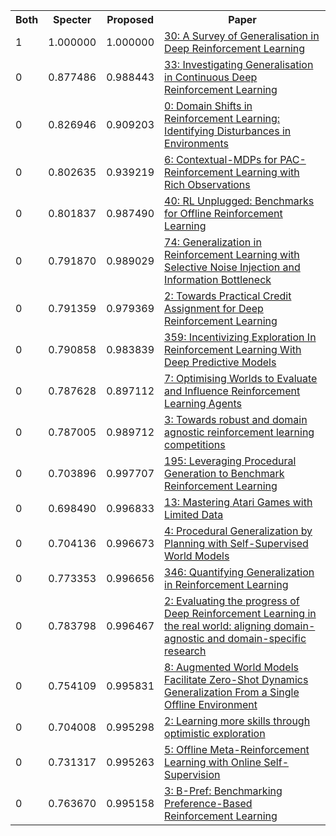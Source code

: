 <html><table><tr>
<th>Both</th>
<th>Specter</th>
<th>Proposed</th>
<th>Paper</th>
</tr>
<tr>
<td>1</td>
<td>1.000000</td>
<td>1.000000</td>
<td><a href="https://www.semanticscholar.org/paper/99278179243c3771440e6c3824f8aef2bf34ee07">30: A Survey of Generalisation in Deep Reinforcement Learning</a></td>
</tr>
<tr>
<td>0</td>
<td>0.877486</td>
<td>0.988443</td>
<td><a href="https://www.semanticscholar.org/paper/d81dd2dc0ee02d996763f3ea1703eaff681485d7">33: Investigating Generalisation in Continuous Deep Reinforcement Learning</a></td>
</tr>
<tr>
<td>0</td>
<td>0.826946</td>
<td>0.909203</td>
<td><a href="https://www.semanticscholar.org/paper/cf2abe0034d6e605434ad336a8e3a60a18fc473a">0: Domain Shifts in Reinforcement Learning: Identifying Disturbances in Environments</a></td>
</tr>
<tr>
<td>0</td>
<td>0.802635</td>
<td>0.939219</td>
<td><a href="https://www.semanticscholar.org/paper/76004f10694a7da0925125ff316b55d1ccdbe251">6: Contextual-MDPs for PAC-Reinforcement Learning with Rich Observations</a></td>
</tr>
<tr>
<td>0</td>
<td>0.801837</td>
<td>0.987490</td>
<td><a href="https://www.semanticscholar.org/paper/de46f4e4613364792bbd13f185c381ab656a27ef">40: RL Unplugged: Benchmarks for Offline Reinforcement Learning</a></td>
</tr>
<tr>
<td>0</td>
<td>0.791870</td>
<td>0.989029</td>
<td><a href="https://www.semanticscholar.org/paper/2c3a1a088ef51548264197ed8882f42e0ad73a9b">74: Generalization in Reinforcement Learning with Selective Noise Injection and Information Bottleneck</a></td>
</tr>
<tr>
<td>0</td>
<td>0.791359</td>
<td>0.979369</td>
<td><a href="https://www.semanticscholar.org/paper/f6e3df686d5218cc2a182c3ab61b1800183b0ea4">2: Towards Practical Credit Assignment for Deep Reinforcement Learning</a></td>
</tr>
<tr>
<td>0</td>
<td>0.790858</td>
<td>0.983839</td>
<td><a href="https://www.semanticscholar.org/paper/2470fcf0f89082de874ac9133ccb3a8667dd89a8">359: Incentivizing Exploration In Reinforcement Learning With Deep Predictive Models</a></td>
</tr>
<tr>
<td>0</td>
<td>0.787628</td>
<td>0.897112</td>
<td><a href="https://www.semanticscholar.org/paper/dc93e74bc7f236c498a4025dc731fd83996db3ae">7: Optimising Worlds to Evaluate and Influence Reinforcement Learning Agents</a></td>
</tr>
<tr>
<td>0</td>
<td>0.787005</td>
<td>0.989712</td>
<td><a href="https://www.semanticscholar.org/paper/484ee269ce0536ae15754602cb5143191b8e7853">3: Towards robust and domain agnostic reinforcement learning competitions</a></td>
</tr>
<tr>
<td>0</td>
<td>0.703896</td>
<td>0.997707</td>
<td><a href="https://www.semanticscholar.org/paper/8d814620a1ca77e745bc8a33b96b86148f2804fe">195: Leveraging Procedural Generation to Benchmark Reinforcement Learning</a></td>
</tr>
<tr>
<td>0</td>
<td>0.698490</td>
<td>0.996833</td>
<td><a href="https://www.semanticscholar.org/paper/3b3d7adb9047d01af6dfa2975ad8addd69715e96">13: Mastering Atari Games with Limited Data</a></td>
</tr>
<tr>
<td>0</td>
<td>0.704136</td>
<td>0.996673</td>
<td><a href="https://www.semanticscholar.org/paper/44164c068499fbe387a1765104d69a8cbc5f0327">4: Procedural Generalization by Planning with Self-Supervised World Models</a></td>
</tr>
<tr>
<td>0</td>
<td>0.773353</td>
<td>0.996656</td>
<td><a href="https://www.semanticscholar.org/paper/ef2bc452812d6005ab0a66af6c3f97b6b0ba837e">346: Quantifying Generalization in Reinforcement Learning</a></td>
</tr>
<tr>
<td>0</td>
<td>0.783798</td>
<td>0.996467</td>
<td><a href="https://www.semanticscholar.org/paper/75f425319694047f763f02f2a07912cd5621cfa4">2: Evaluating the progress of Deep Reinforcement Learning in the real world: aligning domain-agnostic and domain-specific research</a></td>
</tr>
<tr>
<td>0</td>
<td>0.754109</td>
<td>0.995831</td>
<td><a href="https://www.semanticscholar.org/paper/21a7c5e95aeddc2b208f425cd3fa0c56e9e60692">8: Augmented World Models Facilitate Zero-Shot Dynamics Generalization From a Single Offline Environment</a></td>
</tr>
<tr>
<td>0</td>
<td>0.704008</td>
<td>0.995298</td>
<td><a href="https://www.semanticscholar.org/paper/3c91a4534d51d21ae67e4a9f9287bb2a14dc5e3b">2: Learning more skills through optimistic exploration</a></td>
</tr>
<tr>
<td>0</td>
<td>0.731317</td>
<td>0.995263</td>
<td><a href="https://www.semanticscholar.org/paper/d20c3b9eb381687d4aea549020fc48b0a8112bb2">5: Offline Meta-Reinforcement Learning with Online Self-Supervision</a></td>
</tr>
<tr>
<td>0</td>
<td>0.763670</td>
<td>0.995158</td>
<td><a href="https://www.semanticscholar.org/paper/51965de80f86432d42749427db1e5bb0fa1e204c">3: B-Pref: Benchmarking Preference-Based Reinforcement Learning</a></td>
</tr>
</table></html>
